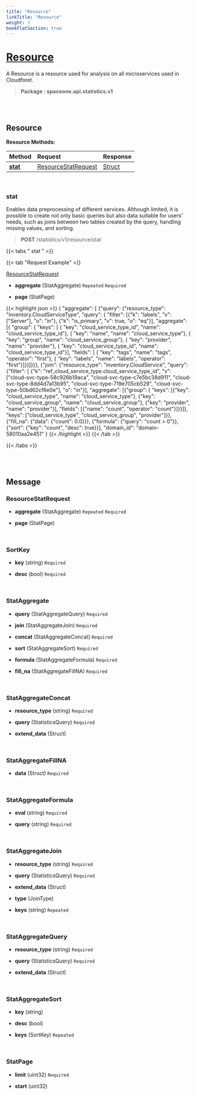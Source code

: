 ```yaml
---
title: "Resource"
linkTitle: "Resource"
weight: 3
bookFlatSection: true
---
```

# [Resource](#Resource)
A Resource is a resource used for analysis on all microservices used in Cloudforet.


>  **Package : spaceone.api.statistics.v1**

<br>
<br>

## Resource





**Resource Methods:**


| Method | Request | Response |
| :----- | :-------- | :-------- |
| [**stat**](./Resource#stat) | [ResourceStatRequest](Resource#resourcestatrequest) | [Struct](Resource#struct) |



    
<br>

### stat

Enables data preprocessing of different services. Although limited, it is possible to create not only basic queries but also data suitable for users' needs, such as joins between two tables created by the query, handling missing values, and sorting.



> **POST** /statistics/v1/resource/stat
>





 {{< tabs " stat " >}}

 {{< tab "Request Example" >}}



[ResourceStatRequest](./Resource#resourcestatrequest)

* **aggregate** (StatAggregate)  `Repeated`    `Required` 


* **page** (StatPage)  





{{< highlight json >}}
{
   "aggregate": [
       {"query": {"resource_type": "inventory.CloudServiceType",
                  "query": {
                      "filter": [{"k": "labels", "v": ["Server"], "o": "in"},
                                 {"k": "is_primary", "v": true, "o": "eq"}], "aggregate": [{
                          "group": {
                              "keys": [
                                  {
                                      "key": "cloud_service_type_id",
                                      "name": "cloud_service_type_id"},
                                  {
                                      "key": "name",
                                      "name": "cloud_service_type"},
                                  {
                                      "key": "group",
                                      "name": "cloud_service_group"},
                                  {
                                      "key": "provider",
                                      "name": "provider"},
                                  {
                                      "key": "cloud_service_type_id",
                                      "name": "cloud_service_type_id"}],
                              "fields": [
                                  {
                                      "key": "tags",
                                      "name": "tags",
                                      "operator": "first"},
                                  {
                                      "key": "labels",
                                      "name": "labels",
                                      "operator": "first"}]}}]}}},
       {"join": {"resource_type": "inventory.CloudService", "query": {"filter": [
           {"k": "ref_cloud_service_type.cloud_service_type_id",
            "v": ["cloud-svc-type-58c926b19aca", "cloud-svc-type-c7e5bc38d911",
                  "cloud-svc-type-8dd4d7a13b95", "cloud-svc-type-719e705cb529",
                  "cloud-svc-type-50bd62cf6e0e"], "o": "in"}], "aggregate": [{"group": {
           "keys": [{"key": "cloud_service_type", "name": "cloud_service_type"},
                    {"key": "cloud_service_group", "name": "cloud_service_group"},
                    {"key": "provider", "name": "provider"}],
           "fields": [{"name": "count", "operator": "count"}]}}]},
                 "keys": ["cloud_service_type", "cloud_service_group", "provider"]}},
       {"fill_na": {"data": {"count": 0.0}}}, {"formula": {"query": "count > 0"}},
       {"sort": {"key": "count", "desc": true}}],
   "domain_id": "domain-58010aa2e451"
}
{{< /highlight >}}
{{< /tab >}}



{{< /tabs >}}


    


<br>
<br>

## Message



### ResourceStatRequest
* **aggregate** (StatAggregate)  `Repeated`    `Required` 

    
* **page** (StatPage)  

    <br>

### SortKey
* **key** (string)   `Required` 

    
* **desc** (bool)   `Required` 

    <br>

### StatAggregate
* **query** (StatAggregateQuery)   `Required` 

    
* **join** (StatAggregateJoin)   `Required` 

    
* **concat** (StatAggregateConcat)   `Required` 

    
* **sort** (StatAggregateSort)   `Required` 

    
* **formula** (StatAggregateFormula)   `Required` 

    
* **fill_na** (StatAggregateFillNA)   `Required` 

    <br>

### StatAggregateConcat
* **resource_type** (string)   `Required` 

    
* **query** (StatisticsQuery)   `Required` 

    
* **extend_data** (Struct)  

    <br>

### StatAggregateFillNA
* **data** (Struct)   `Required` 

    <br>

### StatAggregateFormula
* **eval** (string)   `Required` 

    
* **query** (string)   `Required` 

    <br>

### StatAggregateJoin
* **resource_type** (string)   `Required` 

    
* **query** (StatisticsQuery)   `Required` 

    
* **extend_data** (Struct)  

    
* **type** (JoinType)  

    
* **keys** (string)  `Repeated`   

    <br>

### StatAggregateQuery
* **resource_type** (string)   `Required` 

    
* **query** (StatisticsQuery)   `Required` 

    
* **extend_data** (Struct)  

    <br>

### StatAggregateSort
* **key** (string)  

    
* **desc** (bool)  

    
* **keys** (SortKey)  `Repeated`   

    <br>

### StatPage
* **limit** (uint32)   `Required` 

    
* **start** (uint32)  

    <br>
